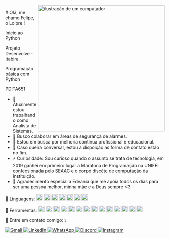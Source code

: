 <img src="https://raw.githubusercontent.com/MicaelliMedeiros/micaellimedeiros/master/image/computer-illustration.png" alt="ilustração de um computador" min-width="400px" max-width="400px" width="400px" align="right">

<p align="left"> 
 # Olá, me chamo Felipe, o Loipre !

  Inicio ao Python
  
  Projeto Desenvolve - Itabira
  
  Programação básica com Python
  
  PDITA651

  - 🔭 Atualmente estou trabalhando como Analista de Sistemas.
  - 👯 Busco colaborar em áreas de segurança de alarmes.
  - 🤔 Estou em busca por melhoria contínua profissional e educacional.
  - 💬 Caso queira conversar, estou a dispoição as forma de contato estão no fim.
  - ⚡ Curiosidade: Sou curioso quando o assunto se trata de tecnologia, em 2019 ganhei em primeiro lugar a Maratona de Programação na UNIFEI confecsionada pelo SEAAC e o corpo discête de computação da instituição. 
  - 🙏 Agradecimento especial a Edvania que me apoia todos os dias para ser uma pessoa melhor, minha mãe e a Deus sempre <3
</p>

<p align="left">
  🦄 Linguagens: <img src="https://cdn.jsdelivr.net/gh/devicons/devicon@latest/icons/csharp/csharp-original.svg" width="20px" height="20px" />
                 <img src="https://cdn.jsdelivr.net/gh/devicons/devicon@latest/icons/python/python-original-wordmark.svg" width="20px" height="20px"/>
                 <img src="https://cdn.jsdelivr.net/gh/devicons/devicon@latest/icons/azuresqldatabase/azuresqldatabase-original.svg" width="20px" height="20px" />
            <img src="https://cdn.jsdelivr.net/gh/devicons/devicon@latest/icons/cplusplus/cplusplus-original.svg"width="20px" height="20px" />
            <img src="https://cdn.jsdelivr.net/gh/devicons/devicon@latest/icons/html5/html5-original.svg"width="20px" height="20px" />
            <img src="https://cdn.jsdelivr.net/gh/devicons/devicon@latest/icons/javascript/javascript-original.svg"width="20px" height="20px" />
            <img src="https://cdn.jsdelivr.net/gh/devicons/devicon@latest/icons/react/react-original-wordmark.svg"width="20px" height="20px" />
</p>

<p align="left">
  💼 Ferramentas: <img src="https://cdn.jsdelivr.net/gh/devicons/devicon@latest/icons/selenium/selenium-original.svg"width="20px" height="20px" />
            <img src="https://cdn.jsdelivr.net/gh/devicons/devicon@latest/icons/arduino/arduino-original-wordmark.svg" width="20px" height="20px" />
            <img src="https://cdn.jsdelivr.net/gh/devicons/devicon@latest/icons/mysql/mysql-plain-wordmark.svg" width="20px" height="20px" />
            <img src="https://cdn.jsdelivr.net/gh/devicons/devicon@latest/icons/dotnetcore/dotnetcore-original.svg"width="20px" height="20px" />      
            <img src="https://cdn.jsdelivr.net/gh/devicons/devicon@latest/icons/git/git-original-wordmark.svg"width="20px" height="20px" />
            <img src="https://cdn.jsdelivr.net/gh/devicons/devicon@latest/icons/nextjs/nextjs-original.svg"width="20px" height="20px" />
            <img src="https://cdn.jsdelivr.net/gh/devicons/devicon@latest/icons/postman/postman-original.svg"width="20px" height="20px" />
            <img src="https://cdn.jsdelivr.net/gh/devicons/devicon@latest/icons/powershell/powershell-original.svg"width="20px" height="20px" />
            <img src="https://cdn.jsdelivr.net/gh/devicons/devicon@latest/icons/pycharm/pycharm-original.svg"width="20px" height="20px" />
            <img src="https://cdn.jsdelivr.net/gh/devicons/devicon@latest/icons/raspberrypi/raspberrypi-original.svg"width="20px" height="20px" />
            <img src="https://cdn.jsdelivr.net/gh/devicons/devicon@latest/icons/sqldeveloper/sqldeveloper-plain.svg"width="20px" height="20px" />
            <img src="https://cdn.jsdelivr.net/gh/devicons/devicon@latest/icons/stackoverflow/stackoverflow-original.svg"width="20px" height="20px" />
            <img src="https://cdn.jsdelivr.net/gh/devicons/devicon@latest/icons/trello/trello-original-wordmark.svg"width="20px" height="20px" />
            <img src="https://cdn.jsdelivr.net/gh/devicons/devicon@latest/icons/visualstudio/visualstudio-original.svg"width="20px" height="20px" />
</p>

<p align="left">
  💌 Entre em contato comigo: ⤵️
</p>

<p align="left">
  <p align="left">
  <a href="mailto:felipe.freitas@pditabira.com" title="Gmail">
    <img src="https://img.shields.io/badge/-Gmail-FF0000?style=flat-square&labelColor=FF0000&logo=gmail&logoColor=white" alt="Gmail" target="_blank" />
  </a>
  <a href="https://www.linkedin.com/in/loipre" "_blank" title="LinkedIn">
    <img src="https://img.shields.io/badge/-Linkedin-0e76a8?style=flat-square&logo=Linkedin&logoColor=white" alt="LinkedIn"  />
  </a>
  <a href="https://wa.me/5533997027112?text=Tudo%20bem%3F%20V%C3%AD%20seu%20perfil%20no%20GitHub..." title="WhatsApp">
    <img src="https://img.shields.io/badge/-WhatsApp-25d366?style=flat-square&labelColor=25d366&logo=whatsapp&logoColor=white" alt="WhatsApp" target="_blank" />
  </a>
  <a href="https://www.discord.com/users/felipeloipre_63937" title="Discord">
    <img src="https://img.shields.io/badge/-Discord-3b5998?style=flat-square&logo=discord&logoColor=white" alt="Discord"/>
  </a>
  <a href="https://instagram.com/_loipre" title="Instagram">
    <img src="https://img.shields.io/badge/-Instagram-DF0174?style=flat-square&labelColor=DF0174&logo=instagram&logoColor=white" alt="Instagram"/>
  </a>
</p>

 </p>
